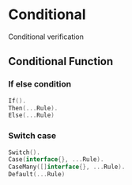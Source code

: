 # Conditional

Conditional verification

## Conditional Function

### If else condition

```go
If().
Then(...Rule).
Else(...Rule)
```

### Switch case

```go
Switch().
Case(interface{}, ...Rule).
CaseMany([]interface{}, ...Rule).
Default(...Rule)
```